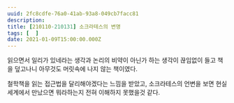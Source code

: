 ```yaml
---
uuid: 2fc8cdfe-76a0-41ab-93a8-049cb7facc81
description: 
title: [210110-210131] 소크라테스의 변명
tags: [  ]
date: 2021-01-09T15:00:00.000Z
---
```







읽으면서 일리가 있네라는 생각과 논리의 비약이 아닌가 하는 생각이 끊임없이 들고 책을 덮고나니 아무것도 머릿속에 나지 않는 책이였다.

철학책을 읽는 접근법을 달리해야겠다는 느낌을 받았고, 소크라테스의 언변을 보면 현실세계에서 만났으면 뭐라하는지 전혀 이해하지 못했을것 같다.